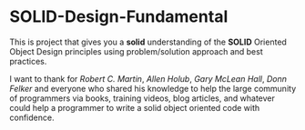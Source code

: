 # SOLID-Design-Fundamental
This is project that gives you a **solid** understanding of the **SOLID** Oriented Object Design principles using problem/solution approach and best practices.

I want to thank for _Robert C. Martin_, _Allen Holub_, _Gary McLean Hall_, _Donn Felker_ and everyone who shared his knowledge to help the large community of programmers via books, training videos, blog articles,
and whatever could help a programmer to write a solid object oriented code with confidence.

